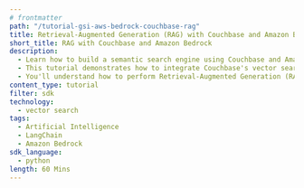 ```yaml
---
# frontmatter
path: "/tutorial-gsi-aws-bedrock-couchbase-rag"
title: Retrieval-Augmented Generation (RAG) with Couchbase and Amazon Bedrock using GSI index
short_title: RAG with Couchbase and Amazon Bedrock
description:
  - Learn how to build a semantic search engine using Couchbase and Amazon Bedrock using GSI.
  - This tutorial demonstrates how to integrate Couchbase's vector search capabilities with Amazon Bedrock's Titan embeddings and Claude language model.
  - You'll understand how to perform Retrieval-Augmented Generation (RAG) using LangChain and Couchbase.
content_type: tutorial
filter: sdk
technology:
  - vector search
tags:
  - Artificial Intelligence
  - LangChain
  - Amazon Bedrock
sdk_language:
  - python
length: 60 Mins
---
```

